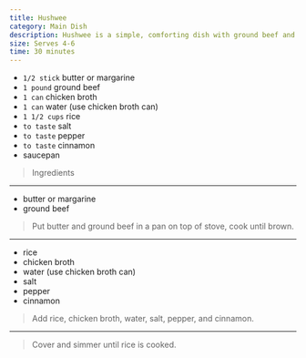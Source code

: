 ```yaml
---
title: Hushwee
category: Main Dish
description: Hushwee is a simple, comforting dish with ground beef and rice, seasoned with warm spices and simmered to perfection.
size: Serves 4-6
time: 30 minutes
---
```


* `1/2 stick` butter or margarine
* `1 pound` ground beef
* `1 can` chicken broth
* `1 can` water (use chicken broth can)
* `1 1/2 cups` rice
* `to taste` salt
* `to taste` pepper
* `to taste` cinnamon
* saucepan

> Ingredients

---

* butter or margarine
* ground beef

> Put butter and ground beef in a pan on top of stove, cook until brown.

---

* rice
* chicken broth
* water (use chicken broth can)
* salt
* pepper
* cinnamon

> Add rice, chicken broth, water, salt, pepper, and cinnamon.

---

> Cover and simmer until rice is cooked.

